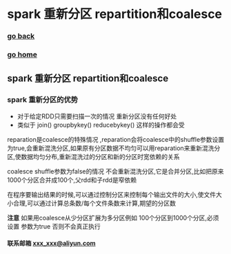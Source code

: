 # spark 重新分区 repartition和coalesce 
### [go back](/spark.md)      
### [go home](../README.md)     
## spark 重新分区 repartition和coalesce
### spark 重新分区的优势
+ 对于给定RDD只需要扫描一次的情况 重新分区没有任何好处
+ 类似于 join() groupbykey() reducebykey() 这样的操作都会受
  
reparation是coalesce的特殊情况 ,reparation会将coalesce中的shuffle参数设置为true,会重新混洗分区,如果原有分区数据不均匀可以用reparation来重新混洗分区,使数据均匀分布,重新混洗过的分区和新的分区时宽依赖的关系
 
coalesce shuffle参数为false的情况 不会重新混洗分区,它是合并分区,比如把原来1000个分区合并成100个,父rdd和子rdd是窄依赖

在程序要输出结果的时候,可以通过控制分区来控制每个输出文件的大小,使文件大小合理,可以通过计算总条数/每个文件条数来计算,期望的分区数

**注意** 如果用coalesce从少分区扩展为多分区例如 100个分区到1000个分区,必须设置 参数为true 否则不会真正执行
#### 联系邮箱 xxx_xxx@aliyun.com

